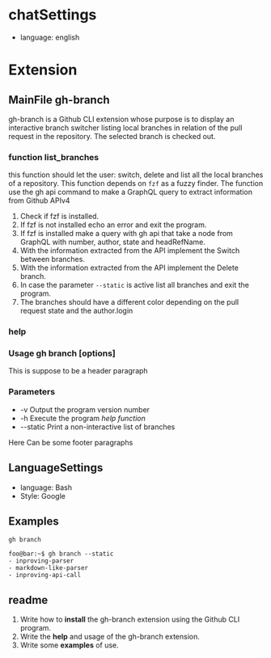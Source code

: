 # chatSettings 

- language: english

# Extension

## MainFile gh-branch  

gh-branch is a Github CLI extension whose purpose is to display an interactive branch switcher listing local branches in relation of the pull request in the repository.
The selected branch is checked out.

### function list_branches 

this function should let the user: switch, delete and list all the local branches of a repository.
This function depends on `fzf` as a fuzzy finder. 
The function use the gh api command to make a GraphQL query to extract information from Github APIv4

1. Check if fzf is installed.
2. If fzf is not installed echo an error and exit the program.
3. If fzf is installed make a query with gh api that take a node from GraphQL with number, author, state and headRefName.
4. With the information extracted from the API implement the Switch between branches.
5. With the information extracted from the API implement the Delete branch.  
6. In case the parameter `--static` is active list all branches and exit the program.
7. The branches should have a different color depending on the pull request state and the author.login

### help

### Usage gh branch [options]

This is suppose to be a header paragraph

### Parameters

-  -v       Output the program version number
-  -h       Execute the program *help function*
-  --static Print a non-interactive list of branches 

Here Can be some footer paragraphs

## LanguageSettings

- language: Bash
- Style: Google

## Examples 

`gh branch`

```console
foo@bar:~$ gh branch --static
- inproving-parser
- markdown-like-parser
- inproving-api-call
```

## readme

1. Write how to **install** the gh-branch extension using the Github CLI program.
2. Write the **help** and usage of the gh-branch extension.
3. Write some **examples** of use.
